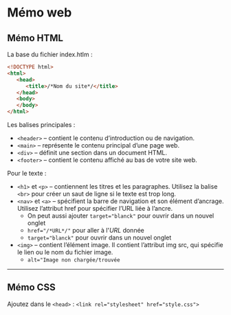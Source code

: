 # Mémo web

## Mémo HTML

La base du fichier index.htlm :
```html
<!DOCTYPE html>
<html>
   <head>
      <title>/*Nom du site*/</title>
   </head>
   <body>
   </body>
</html>
```

Les balises principales :  
* `<header>` – contient le contenu d’introduction ou de navigation.
* `<main>` – représente le contenu principal d’une page web.
* `<div>` – définit une section dans un document HTML.
* `<footer>` – contient le contenu affiché au bas de votre site web.

Pour le texte :
* `<h1>` et `<p>` – contiennent les titres et les paragraphes. Utilisez la balise `<br>` pour créer un saut de ligne si le texte est trop long.
* `<nav>` et `<a>` – spécifient la barre de navigation et son élément d’ancrage. Utilisez l’attribut href pour spécifier l’URL liée à l’ancre.
   - On peut aussi ajouter `target="blanck"` pour ouvrir dans un nouvel onglet
   - `href="/*URL*/"` pour aller à l'*URL* donnée
   - `target="blanck"` pour ouvrir dans un nouvel onglet
* `<img>` – contient l’élément image. Il contient l’attribut img src, qui spécifie le lien ou le nom du fichier image.
   - `alt="Image non chargée/trouvée`

---
## Mémo CSS

Ajoutez dans le `<head>` : `<link rel="stylesheet" href="style.css">`


